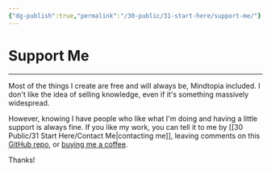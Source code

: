 ```yaml
---
{"dg-publish":true,"permalink":"/30-public/31-start-here/support-me/"}
---
```


# Support Me
---
Most of the things I create are free and will always be, Mindtopia included. I don't like the idea of selling knowledge, even if it's something massively widespread.

However, knowing I have people who like what I'm doing and having a little support is always fine. If you like my work, you can tell it to me by [[30 Public/31 Start Here/Contact Me\|contacting me]], leaving comments on this [GitHub repo](https://github.com/estebanthi/my-digital-garden), or [buying me a coffee](https://ko-fi.com/estebanthi).

Thanks!